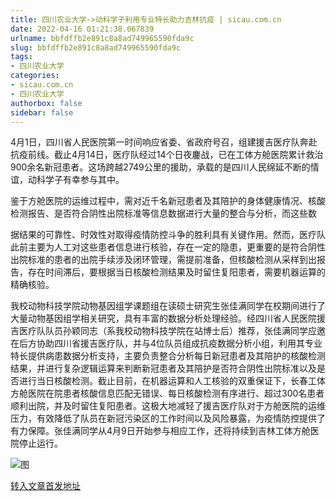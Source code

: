 ```yaml
---
title: 四川农业大学->动科学子利用专业特长助力吉林抗疫 | sicau.com.cn
date: 2022-04-16 01:21:38.067839
urlname: bbfdffb2e891c8a8ad749965590fda9c
slug: bbfdffb2e891c8a8ad749965590fda9c
tags: 
- 四川农业大学
categories:
- sicau.com.cn
- 四川农业大学
authorbox: false
sidebar: false
---
```

4月1日，四川省人民医院第一时间响应省委、省政府号召，组建援吉医疗队奔赴抗疫前线。截止4月14日，医疗队经过14个日夜鏖战，已在工体方舱医院累计救治900余名新冠患者。这场跨越2749公里的援助，承载的是四川人民绵延不断的情谊，动科学子有幸参与其中。  

鉴于方舱医院的运维过程中，需对近千名新冠患者及其陪护的身体健康情况、核酸检测报告、是否符合阴性出院标准等信息数据进行大量的整合与分析，而这些数
<!--more-->
据结果的可靠性、时效性对取得疫情防控斗争的胜利具有关键作用。然而，医疗队此前主要为人工对这些患者信息进行核验，存在一定的隐患，更重要的是符合阴性出院标准的患者的出院手续涉及闭环管理，需提前准备，但核酸检测从采样到出报告，存在时间滞后，要根据当日核酸检测结果及时留住复阳患者，需要机器运算的精确核验。

我校动物科技学院动物基因组学课题组在读硕士研究生张佳满同学在校期间进行了大量动物基因组学相关研究，具有丰富的数据分析处理经验。经四川省人民医院援吉医疗队队员孙颖同志（系我校动物科技学院在站博士后）推荐，张佳满同学应邀在后方协助四川省援吉医疗队，并与4位队员组成抗疫数据分析小组，利用其专业特长提供病患数据分析支持，主要负责整合分析每日新冠患者及其陪护的核酸检测结果，并进行复杂逻辑运算来判断新冠患者及其陪护是否符合阴性出院标准以及是否进行当日核酸检测。截止目前，在机器运算和人工核验的双重保证下，长春工体方舱医院在院患者核酸信息匹配无错误、每日核酸检测有序进行、超过300名患者顺利出院，并及时留住复阳患者。这极大地减轻了援吉医疗队对于方舱医院的运维压力，有效降低了队员在新冠污染区的工作时间以及风险暴露，为疫情防控提供了有力保障。张佳满同学从4月9日开始参与相应工作，还将持续到吉林工体方舱医院停止运行。

![图](https://news.sicau.edu.cn/__local/F/B5/88/E53458560E0787ED0FDCB2F7CDA_238DFB38_17551.jpg)

[转入文章首发地址](https://news.sicau.edu.cn/info/1078/67365.htm)